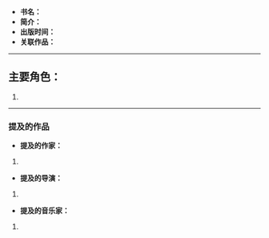 
- **书名：** 
- **简介：** 
- **出版时间：** 
- **关联作品：** 

---

## 主要角色：

1. 

---

### 提及的作品

- **提及的作家：** 
1. 

- **提及的导演：** 
1. 

- **提及的音乐家：** 
1. 
